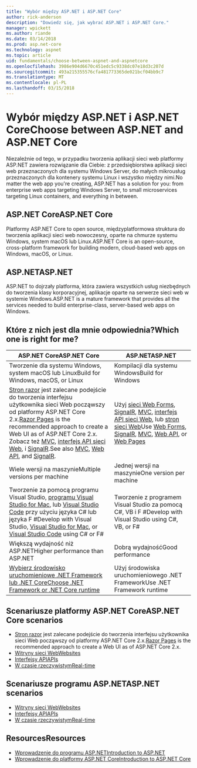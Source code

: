 ```yaml
---
title: "Wybór między ASP.NET i ASP.NET Core"
author: rick-anderson
description: "Dowiedz się, jak wybrać ASP.NET i ASP.NET Core."
manager: wpickett
ms.author: riande
ms.date: 03/14/2018
ms.prod: asp.net-core
ms.technology: aspnet
ms.topic: article
uid: fundamentals/choose-between-aspnet-and-aspnetcore
ms.openlocfilehash: 3986e904d6670c451edc5c9338dc07e18d3c207d
ms.sourcegitcommit: 493a215355576cfa481773365de021bcf04bb9c7
ms.translationtype: MT
ms.contentlocale: pl-PL
ms.lasthandoff: 03/15/2018
---
```

# <a name="choose-between-aspnet-and-aspnet-core"></a><span data-ttu-id="40241-103">Wybór między ASP.NET i ASP.NET Core</span><span class="sxs-lookup"><span data-stu-id="40241-103">Choose between ASP.NET and ASP.NET Core</span></span>

<span data-ttu-id="40241-104">Niezależnie od tego, w przypadku tworzenia aplikacji sieci web platformy ASP.NET zawiera rozwiązanie dla Ciebie: z przedsiębiorstwa aplikacji sieci web przeznaczonych dla systemu Windows Server, do małych mikrousług przeznaczonych dla kontenery systemu Linux i wszystko między nimi.</span><span class="sxs-lookup"><span data-stu-id="40241-104">No matter the web app you're creating, ASP.NET has a solution for you: from enterprise web apps targeting Windows Server, to small microservices targeting Linux containers, and everything in between.</span></span>

## <a name="aspnet-core"></a><span data-ttu-id="40241-105">ASP.NET Core</span><span class="sxs-lookup"><span data-stu-id="40241-105">ASP.NET Core</span></span>

<span data-ttu-id="40241-106">Platformy ASP.NET Core to open source, międzyplatformowa struktura do tworzenia aplikacji sieci web nowoczesny, oparte na chmurze systemu Windows, system macOS lub Linux.</span><span class="sxs-lookup"><span data-stu-id="40241-106">ASP.NET Core is an open-source, cross-platform framework for building modern, cloud-based web apps on Windows, macOS, or Linux.</span></span>

## <a name="aspnet"></a><span data-ttu-id="40241-107">ASP.NET</span><span class="sxs-lookup"><span data-stu-id="40241-107">ASP.NET</span></span>

<span data-ttu-id="40241-108">ASP.NET to dojrzały platforma, która zawiera wszystkich usług niezbędnych do tworzenia klasy korporacyjnej, aplikacje oparte na serwerze sieci web w systemie Windows.</span><span class="sxs-lookup"><span data-stu-id="40241-108">ASP.NET is a mature framework that provides all the services needed to build enterprise-class, server-based web apps on Windows.</span></span>

## <a name="which-one-is-right-for-me"></a><span data-ttu-id="40241-109">Które z nich jest dla mnie odpowiednia?</span><span class="sxs-lookup"><span data-stu-id="40241-109">Which one is right for me?</span></span>

| <span data-ttu-id="40241-110">ASP.NET Core</span><span class="sxs-lookup"><span data-stu-id="40241-110">ASP.NET Core</span></span> | <span data-ttu-id="40241-111">ASP.NET</span><span class="sxs-lookup"><span data-stu-id="40241-111">ASP.NET</span></span> |
|---|---|
|<span data-ttu-id="40241-112">Tworzenie dla systemu Windows, system macOS lub Linux</span><span class="sxs-lookup"><span data-stu-id="40241-112">Build for Windows, macOS, or Linux</span></span>|<span data-ttu-id="40241-113">Kompilacji dla systemu Windows</span><span class="sxs-lookup"><span data-stu-id="40241-113">Build for Windows</span></span>|
|<span data-ttu-id="40241-114">[Stron razor](xref:mvc/razor-pages/index) jest zalecane podejście do tworzenia interfejsu użytkownika sieci Web począwszy od platformy ASP.NET Core 2.x.</span><span class="sxs-lookup"><span data-stu-id="40241-114">[Razor Pages](xref:mvc/razor-pages/index) is the recommended approach to create a Web UI as of ASP.NET Core 2.x.</span></span> <span data-ttu-id="40241-115">Zobacz też [MVC](xref:mvc/overview), [interfejs API sieci Web](xref:tutorials/first-web-api), i [SignalR](xref:signalr/introduction-signalr-core).</span><span class="sxs-lookup"><span data-stu-id="40241-115">See also [MVC](xref:mvc/overview), [Web API](xref:tutorials/first-web-api), and [SignalR](xref:signalr/introduction-signalr-core).</span></span>|<span data-ttu-id="40241-116">Użyj [sieci Web Forms](/aspnet/web-forms), [SignalR](/aspnet/signalr), [MVC](/aspnet/mvc), [interfejs API sieci Web](/aspnet/web-api/), lub [stron sieci Web](/aspnet/web-pages)</span><span class="sxs-lookup"><span data-stu-id="40241-116">Use [Web Forms](/aspnet/web-forms), [SignalR](/aspnet/signalr), [MVC](/aspnet/mvc), [Web API](/aspnet/web-api/), or [Web Pages](/aspnet/web-pages)</span></span>|
|<span data-ttu-id="40241-117">Wiele wersji na maszynie</span><span class="sxs-lookup"><span data-stu-id="40241-117">Multiple versions per machine</span></span>|<span data-ttu-id="40241-118">Jednej wersji na maszynie</span><span class="sxs-lookup"><span data-stu-id="40241-118">One version per machine</span></span>|
|<span data-ttu-id="40241-119">Tworzenie za pomocą programu Visual Studio, [programu Visual Studio for Mac](https://www.visualstudio.com/vs/visual-studio-mac/), lub [Visual Studio Code](https://code.visualstudio.com/) przy użyciu języka C# lub języka F #</span><span class="sxs-lookup"><span data-stu-id="40241-119">Develop with Visual Studio, [Visual Studio for Mac](https://www.visualstudio.com/vs/visual-studio-mac/), or [Visual Studio Code](https://code.visualstudio.com/) using C# or F#</span></span>|<span data-ttu-id="40241-120">Tworzenie z programem Visual Studio za pomocą C#, VB i F #</span><span class="sxs-lookup"><span data-stu-id="40241-120">Develop with Visual Studio using C#, VB, or F#</span></span>|
|<span data-ttu-id="40241-121">Większą wydajność niż ASP.NET</span><span class="sxs-lookup"><span data-stu-id="40241-121">Higher performance than ASP.NET</span></span>|<span data-ttu-id="40241-122">Dobrą wydajność</span><span class="sxs-lookup"><span data-stu-id="40241-122">Good performance</span></span>|
|[<span data-ttu-id="40241-123">Wybierz środowisko uruchomieniowe .NET Framework lub .NET Core</span><span class="sxs-lookup"><span data-stu-id="40241-123">Choose .NET Framework or .NET Core runtime</span></span>](/dotnet/articles/standard/choosing-core-framework-server)|<span data-ttu-id="40241-124">Użyj środowiska uruchomieniowego .NET Framework</span><span class="sxs-lookup"><span data-stu-id="40241-124">Use .NET Framework runtime</span></span>|

## <a name="aspnet-core-scenarios"></a><span data-ttu-id="40241-125">Scenariusze platformy ASP.NET Core</span><span class="sxs-lookup"><span data-stu-id="40241-125">ASP.NET Core scenarios</span></span>

<!-- update link to Razor Pages mvc movie series when done -->
* <span data-ttu-id="40241-126">[Stron razor](xref:mvc/razor-pages/index) jest zalecane podejście do tworzenia interfejsu użytkownika sieci Web począwszy od platformy ASP.NET Core 2.x.</span><span class="sxs-lookup"><span data-stu-id="40241-126">[Razor Pages](xref:mvc/razor-pages/index) is the recommended approach to create a Web UI as of ASP.NET Core 2.x.</span></span>
* [<span data-ttu-id="40241-127">Witryny sieci Web</span><span class="sxs-lookup"><span data-stu-id="40241-127">Websites</span></span>](xref:tutorials/first-mvc-app/index)
* [<span data-ttu-id="40241-128">Interfejsy API</span><span class="sxs-lookup"><span data-stu-id="40241-128">APIs</span></span>](xref:tutorials/first-web-api)
* [<span data-ttu-id="40241-129">W czasie rzeczywistym</span><span class="sxs-lookup"><span data-stu-id="40241-129">Real-time</span></span>](xref:signalr/index)

## <a name="aspnet-scenarios"></a><span data-ttu-id="40241-130">Scenariusze programu ASP.NET</span><span class="sxs-lookup"><span data-stu-id="40241-130">ASP.NET scenarios</span></span>

* [<span data-ttu-id="40241-131">Witryny sieci Web</span><span class="sxs-lookup"><span data-stu-id="40241-131">Websites</span></span>](/aspnet/mvc)
* [<span data-ttu-id="40241-132">Interfejsy API</span><span class="sxs-lookup"><span data-stu-id="40241-132">APIs</span></span>](/aspnet/web-api)
* [<span data-ttu-id="40241-133">W czasie rzeczywistym</span><span class="sxs-lookup"><span data-stu-id="40241-133">Real-time</span></span>](/aspnet/signalr)

## <a name="resources"></a><span data-ttu-id="40241-134">Resources</span><span class="sxs-lookup"><span data-stu-id="40241-134">Resources</span></span>

* [<span data-ttu-id="40241-135">Wprowadzenie do programu ASP.NET</span><span class="sxs-lookup"><span data-stu-id="40241-135">Introduction to ASP.NET</span></span>](/aspnet/overview)
* [<span data-ttu-id="40241-136">Wprowadzenie do platformy ASP.NET Core</span><span class="sxs-lookup"><span data-stu-id="40241-136">Introduction to ASP.NET Core</span></span>](xref:index)
